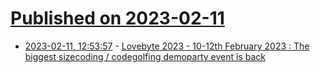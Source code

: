 # [Published on 2023-02-11](index.md)

* [2023-02-11, 12:53:57](https://lobste.rs/s/q9yeva/lovebyte_2023_10_12th_february_2023) - [Lovebyte 2023 - 10-12th February 2023 : The biggest sizecoding / codegolfing demoparty event is back](https://lovebyte.party/)

